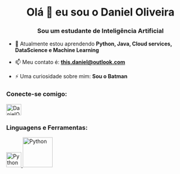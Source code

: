 <h1 align="center">Olá 👋 eu sou o Daniel Oliveira</h1>
<h3 align="center">Sou um estudante de Inteligência Artificial </h3>

- 🌱 Atualmente estou aprendendo **Python, Java, Cloud services, DataScience e Machine Learning**

- 📫 Meu contato é: **this.daniel@outlook.com**

- ⚡ Uma curiosidade sobre mim: **Sou o Batman**

<h3 align="left">Conecte-se comigo:</h3>
<p align="left">
<a href="https://linkedin.com/in/devduno/" target="blank"><img align="center" src="https://raw.githubusercontent.com/rahuldkjain/github-profile-readme-generator/master/src/images/icons/Social/linked-in-alt.svg" alt="DanielOliveira/" height="30" width="40" /></a>
</p>

<h3 align="left">Linguagens e Ferramentas:</h3>
<p align="left"> <a href="https://github.com/stars/Daniel-Oli/lists/python-projects" target="_blank"> <img src="https://upload.wikimedia.org/wikipedia/commons/c/c3/Python-logo-notext.svg" alt="Python" width="40" height="40"/> 
<a href="https://github.com/stars/Daniel-Oli/lists/java-projects" target="_blank"> <img src="https://www.logo.wine/a/logo/Java_(programming_language)/Java_(programming_language)-Logo.wine.svg" alt="Python" width="80" height="80"/> 
